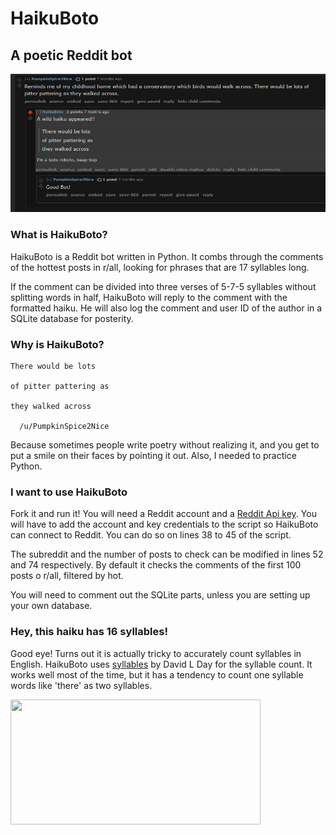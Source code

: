 # HaikuBoto

## A poetic Reddit bot

<img src="https://github.com/Dan-DH/HaikuBoto/blob/main/screenshot.PNG?raw=true" alt="Haiku" width="800"/>

### What is HaikuBoto?

HaikuBoto is a Reddit bot written in Python. It combs through the comments of the hottest posts in r/all, looking for phrases that are 17 syllables long.

If the comment can be divided into three verses of 5-7-5 syllables without splitting words in half, HaikuBoto will reply to the comment with the formatted haiku. He will also log the comment and user ID of the author in a SQLite database for posterity.

### Why is HaikuBoto?

    There would be lots

    of pitter pattering as

    they walked across
    
      /u/PumpkinSpice2Nice

Because sometimes people write poetry without realizing it, and you get to put a smile on their faces by pointing it out. Also, I needed to practice Python.

### I want to use HaikuBoto

Fork it and run it! You will need a Reddit account and a [Reddit Api key](https://www.reddit.com/wiki/api). You will have to add the account and key credentials to the script so HaikuBoto can connect to Reddit. You can do so on lines 38 to 45 of the script.

The subreddit and the number of posts to check can be modified in lines 52 and 74 respectively. By default it checks the comments of the first 100 posts o r/all, filtered by hot.

You will need to comment out the SQLite parts, unless you are setting up your own database.

### Hey, this haiku has 16 syllables!

Good eye! Turns out it is actually tricky to accurately count syllables in English. HaikuBoto uses [syllables](https://pypi.org/project/syllables/) by David L Day for the syllable count. It works well most of the time, but it has a tendency to count one syllable words like 'there' as two syllables.

<image src="https://media1.giphy.com/media/k5lj4s1qxaSyI/giphy.gif?cid=ecf05e475t1ri8pnyxmnuz7kjez36n51rwek45rezlbcteae&rid=giphy.gif&ct=g" width="400" height="200"/>
